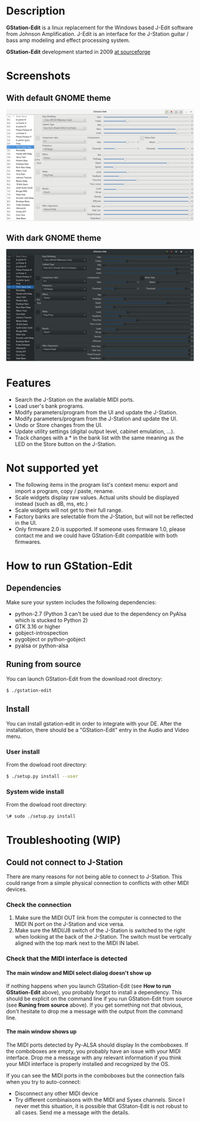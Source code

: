 # Description
**GStation-Edit** is a linux replacement for the Windows based J-Edit software
from Johnson Amplification. J-Edit is an interface for the J-Station guitar /
bass amp modeling and effect processing system.

**GStation-Edit** development started in 2009
[at sourceforge](https://sourceforge.net/projects/gstation-edit/)

# Screenshots
## With default GNOME theme
![Default theme](assets/gstation-edit_default-theme.png)
<br/>
## With dark GNOME theme
![Dark theme](assets/gstation-edit_dark-theme.png)


# Features
- Search the J-Station on the available MIDI ports.
- Load user's bank programs.
- Modify parameters/program from the UI and update the J-Station.
- Modify parameters/program from the J-Station and update the UI.
- Undo or Store changes from the UI.
- Update utility settings (digital output level, cabinet emulation, ...).
- Track changes with a * in the bank list with the same meaning as the LED on
the Store button on the J-Station.


# Not supported yet
- The following items in the program list's context menu: export and import
a program, copy / paste, rename.
- Scale widgets display raw values. Actual units should be displayed instead
(such as dB, ms, etc.)
- Scale widgets will not get to their full range.
- Factory banks are selectable from the J-Station, but will not be reflected
in the UI.
- Only firmware 2.0 is supported. If someone uses firmware 1.0, please contact
me and we could have GStation-Edit compatible with both firmwares.


# How to run GStation-Edit
## Dependencies
Make sure your system includes the following dependencies:
- python-2.7 (Python 3 can't be used due to the dependency on PyAlsa which
is stucked to Python 2)
- GTK 3.16 or higher
- gobject-introspection
- pygobject or python-gobject
- pyalsa or python-alsa

## Runing from source
You can launch GStation-Edit from the download root directory:
``` bash
$ ./gstation-edit
```

## Install
You can install gstation-edit in order to integrate with your DE.
After the installation, there should be a "GStation-Edit" entry in
the Audio and Video menu.
### User install
From the dowload root directory:
``` bash
$ ./setup.py install --user
```
### System wide install
From the dowload root directory:
``` bash
\# sudo ./setup.py install
```


# Troubleshooting (WIP)
## Could not connect to J-Station
There are many reasons for not being able to connect to J-Station. 
This could range from a simple physical connection to conflicts
with other MIDI devices.

### Check the connection
1. Make sure the MIDI OUT link from the computer is connected to
the MIDI IN port on the J-Station and vice versa.
2. Make sure the MIDI/J8 switch of the J-Station is switched to
the right when looking at the back of the J-Station. The switch must
be vertically aligned with the top mark next to the MIDI IN label.

### Check that the MIDI interface is detected

#### The main window and MIDI select dialog doesn't show up
If nothing happens when you launch GStation-Edit (see **How to run
GStation-Edit** above), you probably forgot to install a dependency. 
This should be explicit on the command line if you run GStation-Edit
from source (see **Runing from source** above).
If you get something not that obvious, don't hesitate to drop me a message
with the output from the command line.

#### The main window shows up
The MIDI ports detected by Py-ALSA should display In the comboboxes. 
If the comboboxes are empty, you probably have an issue with your MIDI interface.
Drop me a message with any relevant information if you think your MIDI interface
is properly installed and recognized by the OS.

If you can see the MIDI ports in the comboboxes but the connection fails when
you try to auto-connect:
- Disconnect any other MIDI device
- Try different combinaisons with the MIDI and Sysex channels.
Since I never met this situation, it is possible that GStaton-Edit is not robust
to all cases. Send me a message with the details.
